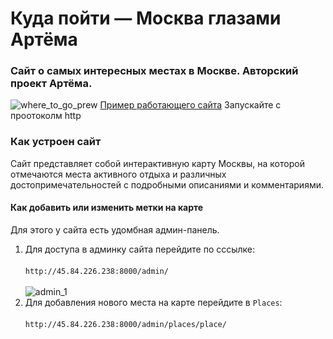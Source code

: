 # Куда пойти — Москва глазами Артёма
### Cайт о самых интересных местах в Москве. Авторский проект Артёма.
![where_to_go_prew](https://user-images.githubusercontent.com/99894266/194736763-58a2ed39-4340-4031-8c8e-a2b6d47667be.jpg)
[Пример работающего сайта](http://45.84.226.238:8000/) Запускайте с проотоколм http
### Как устроен сайт
Сайт представляет собой интерактивную карту Москвы, на которой отмечаются места активного отдыха и различных достопримечательностей с подробными описаниями и комментариями.
#### Как добавить или изменить метки на карте
Для этого у сайта есть удомбная админ-панель.
1. Для доступа в админку сайта перейдите по сссылке:
<br><br>`http://45.84.226.238:8000/admin/`
<br><br>![admin_1](https://user-images.githubusercontent.com/99894266/194737078-280eb029-410c-4c0f-9890-8bbf5334f69f.jpg)
1. Для добавления нового места на карте перейдите в `Places`:
<br><br>`http://45.84.226.238:8000/admin/places/place/`

